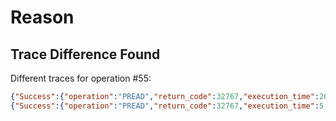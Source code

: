 Reason
======

Trace Difference Found
----------------------

Different traces for operation #55:

```json
{"Success":{"operation":"PREAD","return_code":32767,"execution_time":20,"extra":{"hash":10280220722851148542,"timestamps":[{"owner":"file","atime":true,"mtime":false,"ctime":false}]}}}
{"Success":{"operation":"PREAD","return_code":32767,"execution_time":5,"extra":{"hash":10280220722851148542,"timestamps":[{"owner":"file","atime":false,"mtime":false,"ctime":false}]}}}
```

